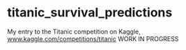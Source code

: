 # titanic_survival_predictions
My entry to the Titanic competition on Kaggle, www.kaggle.com/competitions/titanic
WORK IN PROGRESS
